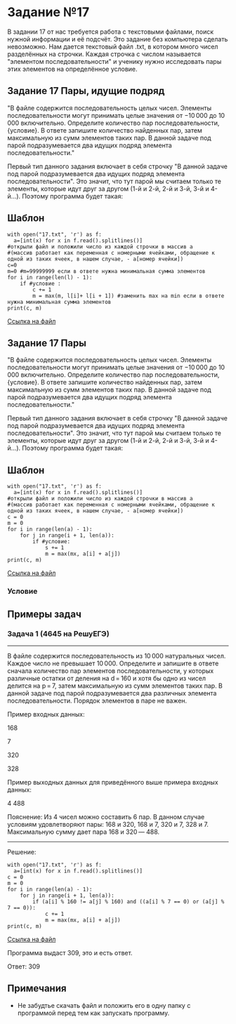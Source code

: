 # Задание №17
В задании 17 от нас требуется работа с текстовыми файлами, поиск нужной информации и её подсчёт. Это задание без компьютера сделать невозможно.
Нам дается текстовый файл .txt, в котором много чисел разделённых на строчки. Каждая строчка с числом называется "элементом последовательности" и ученику нужно исследовать пары этих элементов на определённое условие.

## Задание 17 Пары, идущие подряд
"В файле содержится последовательность целых чисел. Элементы последовательности могут принимать целые значения от −10 000 до 10 000 включительно. Определите количество пар последовательности, {условие}. В ответе запишите количество найденных пар, затем максимальную из сумм элементов таких пар. В данной задаче под парой подразумевается два идущих подряд элемента последовательности."

Первый тип данного задания включает в себя строчку "В данной задаче под парой подразумевается два идущих подряд элемента последовательности". Это значит, что тут парой мы считаем только те элементы, которые идут друг за другом (1-й и 2-й, 2-й и 3-й, 3-й и 4-й...). Поэтому программа будет такая:

## Шаблон
```
with open("17.txt", 'r') as f:
  a=[int(x) for x in f.read().splitlines()] 
#открыли файл и положили число из каждой строчки в массив a 
#(массив работает как переменная с номерными ячейками, обращение к одной из таких ячеек, в нашем случае, - a[номер ячейки])
с=0
m=0 #m=99999999 если в ответе нужна минимальная сумма элементов
for i in range(len(l) - 1):
    if #условие :
        c += 1
        m = max(m, l[i]+ l[i + 1]) #заменить max на min если в ответе нужна минимальная сумма элементов
print(c, m)
```

[Ссылка на файл](https://github.com/fagirton/Inf_EGE_templates/blob/75a9354c493c21a3da27931b2fb8aae7747945df/templates/ex16-template.py)

## Задание 17 Пары
"В файле содержится последовательность целых чисел. Элементы последовательности могут принимать целые значения от −10 000 до 10 000 включительно. Определите количество пар последовательности, {условие}. В ответе запишите количество найденных пар, затем максимальную из сумм элементов таких пар. В данной задаче под парой подразумевается два идущих подряд элемента последовательности."

Первый тип данного задания включает в себя строчку "В данной задаче под парой подразумевается два идущих подряд элемента последовательности". Это значит, что тут парой мы считаем только те элементы, которые идут друг за другом (1-й и 2-й, 2-й и 3-й, 3-й и 4-й...). Поэтому программа будет такая:

## Шаблон
```
with open("17.txt", 'r') as f:
  a=[int(x) for x in f.read().splitlines()] 
#открыли файл и положили число из каждой строчки в массив a 
#(массив работает как переменная с номерными ячейками, обращение к одной из таких ячеек, в нашем случае, - a[номер ячейки])
с = 0
m = 0
for i in range(len(a) - 1):
    for j in range(i + 1, len(a)):
        if #условие:
            s += 1
            m = max(mx, a[i] + a[j])
print(с, m)
```

[Ссылка на файл](https://github.com/fagirton/Inf_EGE_templates/blob/75a9354c493c21a3da27931b2fb8aae7747945df/templates/ex16-template.py)

### Условие



## Примеры задач
### Задача 1 (4645 на РешуЕГЭ)
***
В файле содержится последовательность из 10 000 натуральных чисел. Каждое число не превышает 10 000. Определите и запишите в ответе сначала количество пар элементов последовательности, у которых различные остатки от деления на d = 160 и хотя бы одно из чисел делится на p = 7, затем максимальную из сумм элементов таких пар. В данной задаче под парой подразумевается два различных элемента последовательности. Порядок элементов в паре не важен.

Пример входных данных:

168

7

320

328

Пример выходных данных для приведённого выше примера входных данных:

4 488

Пояснение: Из 4 чисел можно составить 6 пар. В данном случае условиям удовлетворяют пары: 168 и 320, 168 и 7, 320 и 7, 328 и 7. Максимальную сумму дает пара 168 и 320 — 488.

***

Решение:
```
with open("17.txt", 'r') as f:
  a=[int(x) for x in f.read().splitlines()] 
с = 0
m = 0
for i in range(len(a) - 1):
    for j in range(i + 1, len(a)):
        if (a[i] % 160 != a[j] % 160) and ((a[i] % 7 == 0) or (a[j] % 7 == 0)):
            с += 1
            m = max(mx, a[i] + a[j])
print(с, m)
```
[Ссылка на файл](https://github.com/fagirton/Inf_EGE_templates/blob/066697ae0a2d75d216b0e4e543b11e91b93c5f7a/examples/ex16-example.py)

Программа выдаст 309, это и есть ответ.

Ответ: 309


## Примечания
- Не забудтье скачать файл и положить его в одну папку с программой перед тем как запускать программу.
